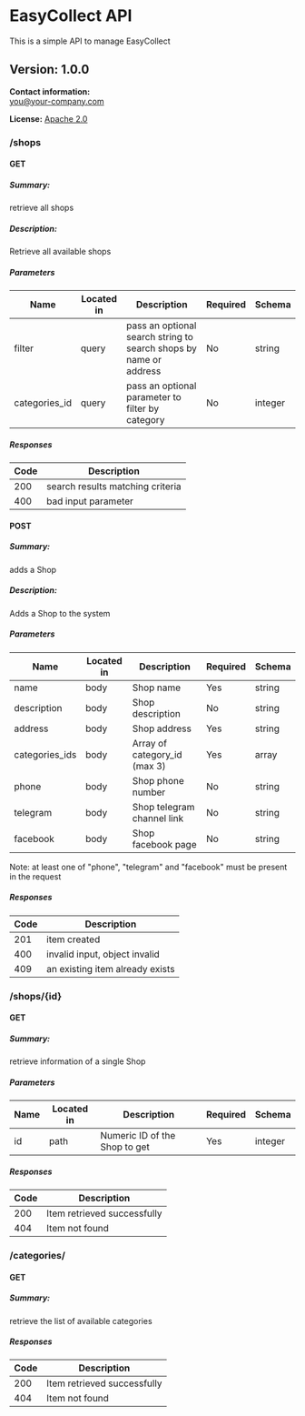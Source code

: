 # EasyCollect API
This is a simple API to manage EasyCollect


## Version: 1.0.0

**Contact information:**  
you@your-company.com  

**License:** [Apache 2.0](http://www.apache.org/licenses/LICENSE-2.0.html)

### /shops

#### GET
##### Summary:

retrieve all shops

##### Description:

Retrieve all available shops


##### Parameters

| Name | Located in | Description | Required | Schema |
| ---- | ---------- | ----------- | -------- | ---- |
| filter | query | pass an optional search string to search shops by name or address | No | string |
| categories_id | query | pass an optional parameter to filter by category | No | integer |

##### Responses

| Code | Description |
| ---- | ----------- |
| 200 | search results matching criteria |
| 400 | bad input parameter |

#### POST
##### Summary:

adds a Shop

##### Description:

Adds a Shop to the system

##### Parameters

| Name | Located in | Description | Required | Schema |
| ---- | ---------- | ----------- | -------- | ---- |
| name | body | Shop name | Yes | string |
| description | body | Shop description | No | string |
| address | body | Shop address | Yes | string |
| categories_ids | body | Array of category_id (max 3) | Yes | array<number> |
| phone | body | Shop phone number | No | string |
| telegram | body | Shop telegram channel link | No | string |
| facebook | body | Shop facebook page | No | string |

Note: at least one of "phone", "telegram" and "facebook" must be present in the request

##### Responses

| Code | Description |
| ---- | ----------- |
| 201 | item created |
| 400 | invalid input, object invalid |
| 409 | an existing item already exists |

### /shops/{id}

#### GET
##### Summary:

retrieve information of a single Shop

##### Parameters

| Name | Located in | Description | Required | Schema |
| ---- | ---------- | ----------- | -------- | ---- |
| id | path | Numeric ID of the Shop to get | Yes | integer |

##### Responses

| Code | Description |
| ---- | ----------- |
| 200 | Item retrieved successfully |
| 404 | Item not found |

### /categories/

#### GET
##### Summary:

retrieve the list of available categories

##### Responses

| Code | Description |
| ---- | ----------- |
| 200 | Item retrieved successfully |
| 404 | Item not found |
